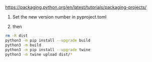 https://packaging.python.org/en/latest/tutorials/packaging-projects/

1. Set the new version number in pyproject.toml

2. then
```bash
rm -R dist
python3 -m pip install --upgrade build
python3 -m build
python3 -m pip install --upgrade twine
python3 -m twine upload dist/*
```
